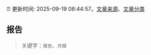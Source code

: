 :alarm_clock: 更新时间: 2025-09-19 08:44:57。[文章来源](/README.md)、[文章分类](/TAGS.md)

## 报告


> 关键字：`报告`、`月报`



